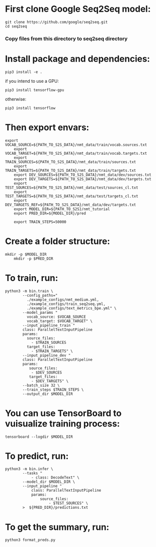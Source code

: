 
# First clone Google Seq2Seq model: 

	git clone https://github.com/google/seq2seq.git
	cd seq2seq

### Copy files from this directory to seq2seq directory

# Install package and dependencies:

	pip3 install -e .

if you intend to use a GPU:

	pip3 install tensorflow-gpu

otherwise:

	pip3 install tensorflow

# Then export envars:

	export VOCAB_SOURCE=${PATH_TO_S2S_DATA}/nmt_data/train/vocab.sources.txt
		export VOCAB_TARGET=${PATH_TO_S2S_DATA}/nmt_data/train/vocab.targets.txt
		export TRAIN_SOURCES=${PATH_TO_S2S_DATA}/nmt_data/train/sources.txt
		export TRAIN_TARGETS=${PATH_TO_S2S_DATA}/nmt_data/train/targets.txt
		export DEV_SOURCES=${PATH_TO_S2S_DATA}/nmt_data/dev/sources.txt
		export DEV_TARGETS=${PATH_TO_S2S_DATA}/nmt_data/dev/targets.txt
		export TEST_SOURCES=${PATH_TO_S2S_DATA}/nmt_data/test/sources_cl.txt
		export TEST_TARGETS=${PATH_TO_S2S_DATA}/nmt_data/test/targets_cl.txt
		export DEV_TARGETS_REF=${PATH_TO_S2S_DATA}/nmt_data/dev/targets.txt
		export MODEL_DIR=${PATH_TO_S2S}/nmt_tutorial
		export PRED_DIR=${MODEL_DIR}/pred
		
		export TRAIN_STEPS=50000

# Create a folder structure:

	mkdir -p $MODEL_DIR
		mkdir -p $PRED_DIR

# To train, run:

	python3 -m bin.train \
			--config_paths="
			  ./example_configs/nmt_medium.yml,
			  ./example_configs/train_seq2seq.yml,
			  ./example_configs/text_metrics_bpe.yml" \
			--model_params "
			  vocab_source: $VOCAB_SOURCE
			  vocab_target: $VOCAB_TARGET" \
			--input_pipeline_train "
			class: ParallelTextInputPipeline
			params:
			  source_files:
			    - $TRAIN_SOURCES
			  target_files:
			    - $TRAIN_TARGETS" \
			--input_pipeline_dev "
			class: ParallelTextInputPipeline
			params:
			   source_files:
			    - $DEV_SOURCES
			   target_files:
			    - $DEV_TARGETS" \
			--batch_size 32 \
			--train_steps $TRAIN_STEPS \
			--output_dir $MODEL_DIR

# You can use TensorBoard to vuisualize training process:

	tensorboard --logdir $MODEL_DIR

# To predict, run:
  
	python3 -m bin.infer \
			--tasks "
				- class: DecodeText" \
			--model_dir $MODEL_DIR \
			--input_pipeline "
				class: ParallelTextInputPipeline
				params:
	  				source_files:
	    				- $TEST_SOURCES" \
			>  ${PRED_DIR}/predictions.txt

# To get the summary, run:

	python3 format_preds.py

